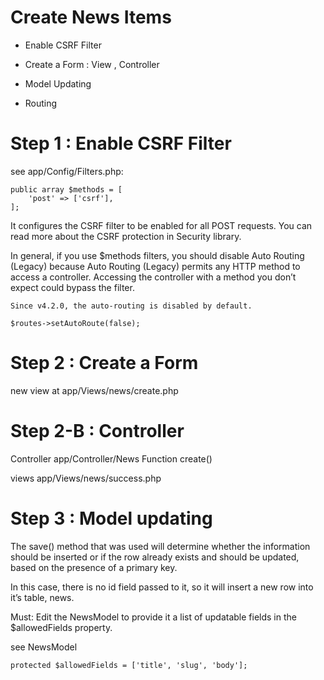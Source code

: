# Create News Items

- Enable CSRF Filter

- Create a Form : View , Controller

- Model Updating

- Routing 


# Step 1 : Enable CSRF Filter

see  app/Config/Filters.php:

    public array $methods = [
        'post' => ['csrf'],
    ];

It configures the CSRF filter to be enabled for all POST requests. You can read more about the CSRF protection in Security library.

In general, if you use $methods filters, you should disable Auto Routing (Legacy) because Auto Routing (Legacy) permits any HTTP method to access a controller. Accessing the controller with a method you don’t expect could bypass the filter.
    
    Since v4.2.0, the auto-routing is disabled by default.

    $routes->setAutoRoute(false);

# Step 2 : Create a Form 

new view at app/Views/news/create.php


# Step 2-B : Controller

 Controller app/Controller/News 
 Function create()

 views app/Views/news/success.php

# Step 3 : Model updating

The save() method that was used will determine whether the information should be inserted or if the row already exists and should be updated, based on the presence of a primary key.

In this case, there is no id field passed to it, so it will insert a new row into it’s table, news.

Must:
Edit the NewsModel to provide it a list of updatable fields in the $allowedFields property.

see NewsModel

    protected $allowedFields = ['title', 'slug', 'body'];

